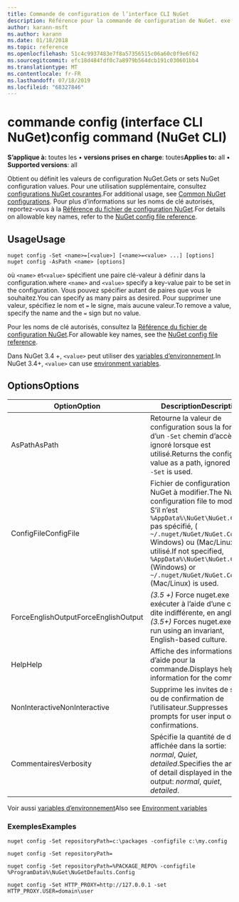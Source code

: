 ```yaml
---
title: Commande de configuration de l’interface CLI NuGet
description: Référence pour la commande de configuration de NuGet. exe
author: karann-msft
ms.author: karann
ms.date: 01/18/2018
ms.topic: reference
ms.openlocfilehash: 51c4c9937483e7f8a57356515c06a60c0f9e6f62
ms.sourcegitcommit: efc18d484fdf0c7a8979b564dcb191c030601bb4
ms.translationtype: MT
ms.contentlocale: fr-FR
ms.lasthandoff: 07/18/2019
ms.locfileid: "68327846"
---
```

# <a name="config-command-nuget-cli"></a><span data-ttu-id="72aa8-103">commande config (interface CLI NuGet)</span><span class="sxs-lookup"><span data-stu-id="72aa8-103">config command (NuGet CLI)</span></span>

<span data-ttu-id="72aa8-104">**S’applique à:** toutes les &bullet; **versions prises en charge**: toutes</span><span class="sxs-lookup"><span data-stu-id="72aa8-104">**Applies to:** all &bullet; **Supported versions**: all</span></span>

<span data-ttu-id="72aa8-105">Obtient ou définit les valeurs de configuration NuGet.</span><span class="sxs-lookup"><span data-stu-id="72aa8-105">Gets or sets NuGet configuration values.</span></span> <span data-ttu-id="72aa8-106">Pour une utilisation supplémentaire, consultez [configurations NuGet courantes](../../consume-packages/configuring-nuget-behavior.md).</span><span class="sxs-lookup"><span data-stu-id="72aa8-106">For additional usage, see [Common NuGet configurations](../../consume-packages/configuring-nuget-behavior.md).</span></span> <span data-ttu-id="72aa8-107">Pour plus d’informations sur les noms de clé autorisés, reportez-vous à la [Référence du fichier de configuration NuGet](../nuget-config-file.md).</span><span class="sxs-lookup"><span data-stu-id="72aa8-107">For details on allowable key names, refer to the [NuGet config file reference](../nuget-config-file.md).</span></span>

## <a name="usage"></a><span data-ttu-id="72aa8-108">Usage</span><span class="sxs-lookup"><span data-stu-id="72aa8-108">Usage</span></span>

```cli
nuget config -Set <name>=[<value>] [<name>=<value> ...] [options]
nuget config -AsPath <name> [options]
```

<span data-ttu-id="72aa8-109">où `<name>` et`<value>` spécifient une paire clé-valeur à définir dans la configuration.</span><span class="sxs-lookup"><span data-stu-id="72aa8-109">where `<name>` and `<value>` specify a key-value pair to be set in the configuration.</span></span> <span data-ttu-id="72aa8-110">Vous pouvez spécifier autant de paires que vous le souhaitez.</span><span class="sxs-lookup"><span data-stu-id="72aa8-110">You can specify as many pairs as desired.</span></span> <span data-ttu-id="72aa8-111">Pour supprimer une valeur, spécifiez le nom et `=` le signe, mais aucune valeur.</span><span class="sxs-lookup"><span data-stu-id="72aa8-111">To remove a value, specify the name and the `=` sign but no value.</span></span>

<span data-ttu-id="72aa8-112">Pour les noms de clé autorisés, consultez la [Référence du fichier de configuration NuGet](../nuget-config-file.md).</span><span class="sxs-lookup"><span data-stu-id="72aa8-112">For allowable key names, see the [NuGet config file reference](../nuget-config-file.md).</span></span>

<span data-ttu-id="72aa8-113">Dans NuGet 3.4 +, `<value>` peut utiliser des [variables d’environnement](cli-ref-environment-variables.md).</span><span class="sxs-lookup"><span data-stu-id="72aa8-113">In NuGet 3.4+, `<value>` can use [environment variables](cli-ref-environment-variables.md).</span></span>

## <a name="options"></a><span data-ttu-id="72aa8-114">Options</span><span class="sxs-lookup"><span data-stu-id="72aa8-114">Options</span></span>

| <span data-ttu-id="72aa8-115">Option</span><span class="sxs-lookup"><span data-stu-id="72aa8-115">Option</span></span> | <span data-ttu-id="72aa8-116">Description</span><span class="sxs-lookup"><span data-stu-id="72aa8-116">Description</span></span> |
| --- | --- |
| <span data-ttu-id="72aa8-117">AsPath</span><span class="sxs-lookup"><span data-stu-id="72aa8-117">AsPath</span></span> | <span data-ttu-id="72aa8-118">Retourne la valeur de configuration sous la forme d’un `-Set` chemin d’accès, ignoré lorsque est utilisé.</span><span class="sxs-lookup"><span data-stu-id="72aa8-118">Returns the config value as a path, ignored when `-Set` is used.</span></span> |
| <span data-ttu-id="72aa8-119">ConfigFile</span><span class="sxs-lookup"><span data-stu-id="72aa8-119">ConfigFile</span></span> | <span data-ttu-id="72aa8-120">Fichier de configuration NuGet à modifier.</span><span class="sxs-lookup"><span data-stu-id="72aa8-120">The NuGet configuration file to modify.</span></span> <span data-ttu-id="72aa8-121">S’il n’est `%AppData%\NuGet\NuGet.Config` pas spécifié, ( `~/.nuget/NuGet/NuGet.Config` Windows) ou (Mac/Linux) est utilisé.</span><span class="sxs-lookup"><span data-stu-id="72aa8-121">If not specified, `%AppData%\NuGet\NuGet.Config` (Windows) or `~/.nuget/NuGet/NuGet.Config` (Mac/Linux) is used.</span></span>|
| <span data-ttu-id="72aa8-122">ForceEnglishOutput</span><span class="sxs-lookup"><span data-stu-id="72aa8-122">ForceEnglishOutput</span></span> | <span data-ttu-id="72aa8-123">*(3.5 +)* Force nuget.exe pour exécuter à l’aide d’une culture dite indifférente, en anglais.</span><span class="sxs-lookup"><span data-stu-id="72aa8-123">*(3.5+)* Forces nuget.exe to run using an invariant, English-based culture.</span></span> |
| <span data-ttu-id="72aa8-124">Help</span><span class="sxs-lookup"><span data-stu-id="72aa8-124">Help</span></span> | <span data-ttu-id="72aa8-125">Affiche des informations d’aide pour la commande.</span><span class="sxs-lookup"><span data-stu-id="72aa8-125">Displays help information for the command.</span></span> |
| <span data-ttu-id="72aa8-126">NonInteractive</span><span class="sxs-lookup"><span data-stu-id="72aa8-126">NonInteractive</span></span> | <span data-ttu-id="72aa8-127">Supprime les invites de saisie ou de confirmation de l’utilisateur.</span><span class="sxs-lookup"><span data-stu-id="72aa8-127">Suppresses prompts for user input or confirmations.</span></span> |
| <span data-ttu-id="72aa8-128">Commentaires</span><span class="sxs-lookup"><span data-stu-id="72aa8-128">Verbosity</span></span> | <span data-ttu-id="72aa8-129">Spécifie la quantité de détails affichée dans la sortie: *normal*, *Quiet*, *detailed*.</span><span class="sxs-lookup"><span data-stu-id="72aa8-129">Specifies the amount of detail displayed in the output: *normal*, *quiet*, *detailed*.</span></span> |

<span data-ttu-id="72aa8-130">Voir aussi [variables d’environnement](cli-ref-environment-variables.md)</span><span class="sxs-lookup"><span data-stu-id="72aa8-130">Also see [Environment variables](cli-ref-environment-variables.md)</span></span>

### <a name="examples"></a><span data-ttu-id="72aa8-131">Exemples</span><span class="sxs-lookup"><span data-stu-id="72aa8-131">Examples</span></span>

```cli
nuget config -Set repositoryPath=c:\packages -configfile c:\my.config

nuget config -Set repositoryPath=

nuget config -Set repositoryPath=%PACKAGE_REPO% -configfile %ProgramData%\NuGet\NuGetDefaults.Config

nuget config -Set HTTP_PROXY=http://127.0.0.1 -set HTTP_PROXY.USER=domain\user
```
